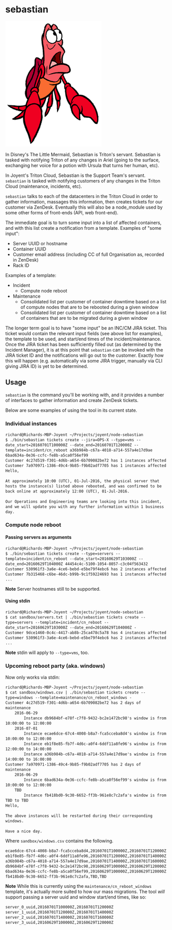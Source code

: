 # sebastian

![sebastian.gif](./tools/sebastian.gif)

In Disney's The Little Mermaid, Sebastian is Triton's servant. Sebastian is tasked with notifying Triton of any changes in Ariel (going to the surface, exchanging her voice for a potion with Ursula that turns her human, etc).

In Joyent's Triton Cloud, Sebastian is the Support Team's servant. `sebastian` is tasked with notifying customers of any changes in the Triton Cloud (maintenance, incidents, etc).

`sebastian` talks to each of the datacenters in the Triton Cloud in order to gather information, massages this information, then creates tickets for our customer via ZenDesk. Eventually this will also be a node_module used by some other forms of front-ends (API, web front-end).

The immediate goal is to turn some input into a list of affected containers, and with this list create a notification from a template. Examples of "some input":

- Server UUID or hostname
- Container UUID
- Customer email address (including CC of full Organisation as, recorded in ZenDesk)
- Rack ID

Examples of a template:

- Incident
    - Compute node reboot
- Maintenance
    - Consolidated list per customer of container downtime based on a list of compute nodes that are to be rebooted during a given window
    - Consolidated list per customer of container downtime based on a list of containers that are to be migrated during a given window

The longer term goal is to have "some input" be an INC/CM JIRA ticket. This ticket would contain the relevant input fields (see above list for examples), the template to be used, and start/end times of the incident/maintenance. Once the JIRA ticket has been sufficiently filled out (as determined by the Incident Manager), it is at this point that `sebastian` can be invoked with the JIRA ticket ID and the notifications will go out to the customer. Exactly how this will happen (e.g. automatically via some JIRA trigger, manually via CLI giving JIRA ID) is yet to be determined.

## Usage

`sebastian` is the command you'll be working with, and it provides a number of interfaces to gather information and create ZenDesk tickets.

Below are some examples of using the tool in its current state.

### Individual instances

```
richard@Richards-MBP-Joyent ~/Projects/joyent/node-sebastian
$ ./bin/sebastian tickets create --jira=OPS-X --type=vms --date_start=20160701T100000Z --date_end=20160701T120000Z --template=incident/cn_reboot a36b984b-c67a-4018-a714-557a4e17d9ae 6bad634a-0e36-ccfc-fe8b-a5ca0f56ef99
Customer 4c27d519-f301-4d6b-a654-6b709082be72 has 1 instances affected
Customer 7a970971-1386-49c4-9b85-f9b02adf7705 has 1 instances affected
Hello,

At approximately 10:00 (UTC), 01-Jul-2016, the physical server that hosts the instance(s) listed above rebooted, and was confirmed to be back online at approximately 12:00 (UTC), 01-Jul-2016.

Our Operations and Engineering teams are looking into this incident, and we will update you with any further information within 1 business day.
```

### Compute node reboot

#### Passing servers as arguments

```
richard@Richards-MBP-Joyent ~/Projects/joyent/node-sebastian
$ ./bin/sebastian tickets create --type=servers --template=incident/cn_reboot --date_start=20160629T103000Z --date_end=20160629T104000Z 44454c4c-5100-1054-8057-c3c04f563432
Customer 530961f3-3a6e-4ce6-bebd-e5be79f4ebc6 has 2 instances affected
Customer 7b315468-c6be-46dc-b99b-9c1f59224693 has 1 instances affected
...
```

**Note** Server hostnames still to be supported.

#### Using stdin

```
richard@Richards-MBP-Joyent ~/Projects/joyent/node-sebastian
$ cat sandbox/servers.txt | ./bin/sebastian tickets create --type=servers --template=incident/cn_reboot --date_start=20160629T103000Z --date_end=20160629T104000Z -
Customer 9dce1460-0c4c-4417-ab8b-25ca478c5a78 has 4 instances affected
Customer 530961f3-3a6e-4ce6-bebd-e5be79f4ebc6 has 2 instances affected
...
```

**Note** stdin will apply to `--type=vms`, too.

### Upcoming reboot party (aka. windows)

Now only works via stdin:

```
richard@Richards-MBP-Joyent ~/Projects/joyent/node-sebastian
$ cat sandbox/windows.csv | ./bin/sebastian tickets create --type=windows --template=maintenance/cn_reboot_windows -
Customer 4c27d519-f301-4d6b-a654-6b709082be72 has 2 days of maintenance
    2016-06-29
        Instance db9684bf-e78f-c7f8-9432-bc2e1472bc98's window is from 10:00:00 to 12:00:00
    2016-07-01
        Instance ecae6dce-67c4-4008-b8a7-fca5cceba8d4's window is from 10:00:00 to 12:00:00
        Instance eb1f8e85-fb7f-4d6c-a0f4-6ddf11a8fe96's window is from 12:00:00 to 14:00:00
        Instance a36b984b-c67a-4018-a714-557a4e17d9ae's window is from 14:00:00 to 16:00:00
Customer 7a970971-1386-49c4-9b85-f9b02adf7705 has 2 days of maintenance
    2016-06-29
        Instance 6bad634a-0e36-ccfc-fe8b-a5ca0f56ef99's window is from 10:00:00 to 12:00:00
    TBD
        Instance fb418bd0-9c30-6652-ff3b-961e8c7c2afa's window is from TBD to TBD
Hello,

The above instances will be restarted during their corresponding windows.

Have a nice day.
```

Where `sandbox/windows.csv` contains the following.

```
ecae6dce-67c4-4008-b8a7-fca5cceba8d4,20160701T100000Z,20160701T120000Z
eb1f8e85-fb7f-4d6c-a0f4-6ddf11a8fe96,20160701T120000Z,20160701T140000Z
a36b984b-c67a-4018-a714-557a4e17d9ae,20160701T140000Z,20160701T160000Z
db9684bf-e78f-c7f8-9432-bc2e1472bc98,20160629T100000Z,20160629T120000Z
6bad634a-0e36-ccfc-fe8b-a5ca0f56ef99,20160629T100000Z,20160629T120000Z
fb418bd0-9c30-6652-ff3b-961e8c7c2afa,TBD,TBD
```

**Note** While this is currently using the `maintenance/cn_reboot_windows` template, it's actually more suited to how our mass migrations. The tool *will* support passing a server uuid and window start/end times, like so:

```
server_0_uuid,20160701T100000Z,20160701T120000Z
server_1_uuid,20160701T120000Z,20160701T140000Z
server_2_uuid,20160701T140000Z,20160701T160000Z
server_3_uuid,20160629T100000Z,20160629T120000Z
```
